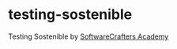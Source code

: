 # testing-sostenible
Testing Sostenible by [SoftwareCrafters Academy](https://academy.softwarecrafters.io/)
